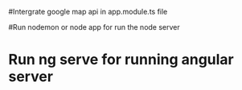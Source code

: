 #Intergrate google map api in app.module.ts file

#Run nodemon or node app for run the node server


# Run ng serve for running angular server
